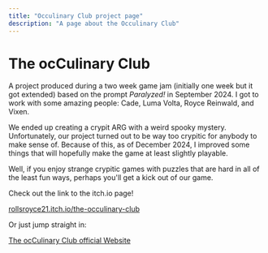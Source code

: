 ```yaml
---
title: "Occulinary Club project page"
description: "A page about the Occulinary Club"
---
```


# The ocCulinary Club

A project produced during a two week game jam (initially one week but it got extended) based on the prompt <i>Paralyzed!</i> in September 2024. I got to work with some amazing people: Cade, Luma Volta, Royce Reinwald, and Vixen.

We ended up creating a crypit ARG with a weird spooky mystery. Unfortunately, our project turned out to be way too crypitic for anybody to make sense of. Because of this, as of December 2024, I improved some things that will hopefully make the game at least slightly playable.

Well, if you enjoy strange crypitic games with puzzles that are hard in all of the least fun ways, perhaps you'll get a kick out of our game.

Check out the link to the itch.io page!

<a href="https://rollsroyce21.itch.io/the-occulinary-club">rollsroyce21.itch.io/the-occulinary-club</a>

Or just jump straight in:

<a href="https://main--fabulous-sunflower-3e8bef.netlify.app">The ocCulinary Club official Website</a>
